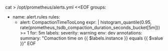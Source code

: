 
cat > /opt/prometheus/alerts.yml <<EOF
groups:
  - name: alert.rules
    rules:
      - alert: CompactionTimeTooLong
        expr: |
          histogram_quantile(0.95, rate(prometheus_tsdb_compaction_duration_seconds_bucket[5m])) >= 1
        for: 5m
        labels:
          severity: warning
          env: dev
        annotations:
          summary: "Comaction time on {{ $labels.instance }} equals {{ $value }}"
EOF